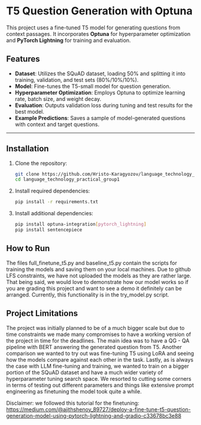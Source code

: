 # T5 Question Generation with Optuna

This project uses a fine-tuned T5 model for generating questions from context passages. It incorporates **Optuna** for hyperparameter optimization and **PyTorch Lightning** for training and evaluation.

## Features
- **Dataset**: Utilizes the SQuAD dataset, loading 50% and splitting it into training, validation, and test sets (80%/10%/10%).
- **Model**: Fine-tunes the T5-small model for question generation.
- **Hyperparameter Optimization**: Employs Optuna to optimize learning rate, batch size, and weight decay.
- **Evaluation**: Outputs validation loss during tuning and test results for the best model.
- **Example Predictions**: Saves a sample of model-generated questions with context and target questions.

---

## Installation

1. Clone the repository:
   ```bash
   git clone https://github.com/Hristo-Karagyozov/language_technology_practical
   cd language_technology_practical_group1
   
2. Install required dependencies:
    ```bash
    pip install -r requirements.txt

3. Install additional dependencies:
    ```bash
   pip install optuna-integration[pytorch_lightning]
   pip install sentencepiece

## How to Run

The files full_finetune_t5.py and baseline_t5.py contain the scripts
for training the models and saving them on your local machines. Due 
to github LFS constraints, we have not uploaded the models as they 
are rather large. That being said, we would love to demonstrate how
our model works so if you are grading this project and want to see
a demo it definitely can be arranged. Currently, this functionality
is in the try_model.py script.

## Project Limitations

The project was initially planned to be of a much 
bigger scale but due to time constraints we made many compromises to 
have a working version of the project in time for the deadlines.
The main idea was to have a QG - QA pipeline with BERT answering the 
generated question from T5. Another comparison we wanted to try out
was fine-tuning T5 using LoRA and seeing how the models compare against
each other in the task. Lastly, as is always the case with LLM fine-tuning
and training, we wanted to train on a bigger portion of the SQuAD dataset
and have a much wider variety of hyperparameter tuning search space. 
We resorted to cutting some corners in terms of testing out different 
parameters and things like extensive prompt engineering as finetuning
the model took quite a while. 

Disclaimer: we followed this tutorial for the finetuning:
https://medium.com/@ajithshenoy_89727/deploy-a-fine-tune-t5-question-generation-model-using-pytorch-lightning-and-gradio-c33678bc3e88




